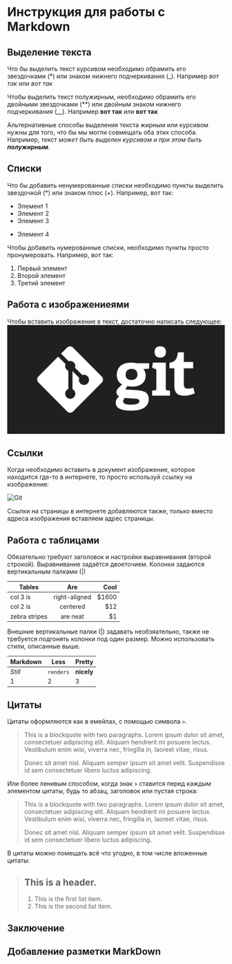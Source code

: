 # Инструкция для работы с Markdown

## Выделение текста

Что бы выделить текст курсивом необходимо обрамить его звездочками (*) или знаком нижнего подчеркивания (_). Например *вот так* или _вот так_

Чтобы выделить текст полужирным, необходимо обрамить его двойными звездочками  (**) или двойным знаком нижнего подчеркивания (__). Например **вот так** или __вот так__

Альтернативные способы выделения текста жирным или курсивом нужны для того, что бы мы могли совмещать оба этих способа. Например, _текст может быть выделен курсивом и при этом быть **полужирным**_.

## Списки

Что бы добавить ненумерованные списки необходимо пункты выделить звездочкой (*) или знаком плюс (+).
Например, вот так:

* Элемент 1
* Элемент 2
* Элемент 3
+ Элемент 4

Чтобы добавить нумерованные списки, необходимо пункты просто пронумеровать.
Например, вот так:

1. Первый элемент
2. Второй элемент
3. Третий элемент

## Работа с изображениеями

Чтобы вставить изображение в текст, достаточно написать следующее:
![Git image](Git.jpeg)

## Ссылки

Когда необходимо вставить в документ изображение, которое находится где-то в интернете, то просто используй ссылку на изображение:

![Git](https://fuzeservers.ru/wp-content/uploads/3/0/c/30c29ce4cc08523ecc6e1f205bc207d0.jpeg)

Ссылки на страницы в интернете добавляются также, только вместо адреса изображения вставляем адрес страницы.

## Работа с таблицами

Обязательно требуют заголовок и настройки выравнивания (второй строкой). Выравнивание задаётся двоеточием. Колонки задаются вертикальным палками (|)

| Tables        | Are           | Cool  |
| ------------- |:-------------:| -----:|
| col 3 is      | right-aligned | $1600 |
| col 2 is      | centered      |   $12 |
| zebra stripes | are neat      |    $1 |

Внешние вертикальные палки (|) задавать необзяательно, также не требуется подгонять колонки под один размер. Можно использовать стили, описанные выше.

Markdown | Less | Pretty
--- | --- | ---
*Still* | `renders` | **nicely**
1 | 2 | 3

## Цитаты

Цитаты оформляются как в емейлах, с помощью символа `>`.

> This is a blockquote with two paragraphs. Lorem ipsum
dolor sit amet,
> consectetuer adipiscing elit. Aliquam hendrerit mi
posuere lectus.
> Vestibulum enim wisi, viverra nec, fringilla in,
laoreet vitae, risus.
>
> Donec sit amet nisl. Aliquam semper ipsum sit amet
velit. Suspendisse
> id sem consectetuer libero luctus adipiscing.

Или более ленивым способом, когда знак `>` ставится
перед каждым элементом цитаты, будь то абзац, заголовок
или пустая строка:
> This is a blockquote with two paragraphs. Lorem ipsum
dolor sit amet,
consectetuer adipiscing elit. Aliquam hendrerit mi
posuere lectus.
Vestibulum enim wisi, viverra nec, fringilla in, laoreet
vitae, risus.
>
> Donec sit amet nisl. Aliquam semper ipsum sit amet
velit. Suspendisse
id sem consectetuer libero luctus adipiscing.

В цитаты можно помещать всё что угодно, в том числе
вложенные цитаты:

> ## This is a header.
>
> 1. This is the first list item.
> 2. This is the second list item.

## Заключение

## Добавление разметки MarkDown